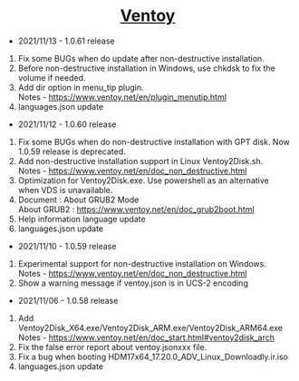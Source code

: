 <h1 align="center">
  <a href=https://www.ventoy.net/>Ventoy</a>
</h1>

* 2021/11/13 - 1.0.61 release<br>
1. Fix some BUGs when do update after non-destructive installation.<br>
2. Before non-destructive installation in Windows, use chkdsk to fix the volume if needed.<br>
3. Add dir option in menu_tip plugin.<br>
Notes - https://www.ventoy.net/en/plugin_menutip.html<br>
4. languages.json update<br>

* 2021/11/12 - 1.0.60 release<br>
1. Fix some BUGs when do non-destructive installation with GPT disk. Now 1.0.59 release is deprecated.<br>
2. Add non-destructive installation support in Linux Ventoy2Disk.sh.<br>
Notes - https://www.ventoy.net/en/doc_non_destructive.html<br>
3. Optimization for Ventoy2Disk.exe. Use powershell as an alternative when VDS is unavailable.<br>
4. Document : About GRUB2 Mode<br>
About GRUB2 : https://www.ventoy.net/en/doc_grub2boot.html<br>
5. Help information language update<br>
6. languages.json update<br>

* 2021/11/10 - 1.0.59 release<br>
1. Experimental support for non-destructive installation on Windows.<br>
Notes - https://www.ventoy.net/en/doc_non_destructive.html<br>
2. Show a warning message if ventoy.json is in UCS-2 encoding<br>

* 2021/11/06 - 1.0.58 release<br>
 1. Add Ventoy2Disk_X64.exe/Ventoy2Disk_ARM.exe/Ventoy2Disk_ARM64.exe<br>
 Notes - https://www.ventoy.net/en/doc_start.html#ventoy2disk_arch<br>
 2. Fix the false error report about ventoy.jsonxxx file.<br>
 3. Fix a bug when booting HDM17x64_17.20.0_ADV_Linux_Downloadly.ir.iso<br>
 4. languages.json update<br>